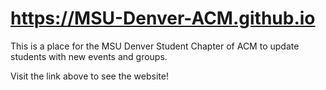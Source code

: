# https://MSU-Denver-ACM.github.io

This is a place for the MSU Denver Student Chapter of ACM to update students with new events and groups.

Visit the link above to see the website!
